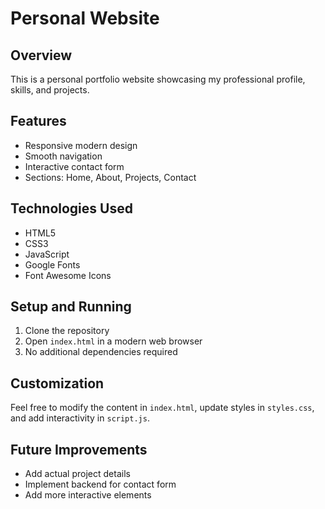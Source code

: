 # Personal Website 
## Overview
This is a personal portfolio website showcasing my professional profile, skills, and projects.

## Features
- Responsive modern design
- Smooth navigation
- Interactive contact form
- Sections: Home, About, Projects, Contact

## Technologies Used
- HTML5
- CSS3
- JavaScript
- Google Fonts
- Font Awesome Icons

## Setup and Running
1. Clone the repository
2. Open `index.html` in a modern web browser
3. No additional dependencies required

## Customization
Feel free to modify the content in `index.html`, update styles in `styles.css`, and add interactivity in `script.js`.

## Future Improvements
- Add actual project details
- Implement backend for contact form
- Add more interactive elements
